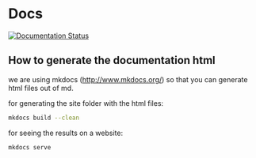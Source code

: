 # Docs

[![Documentation Status](https://readthedocs.org/projects/nubomedia-developer-guidelines/badge/?version=latest)](http://nubomedia-developer-guidelines.readthedocs.org/en/latest/?badge=latest)

## How to generate the documentation html

we are using mkdocs (http://www.mkdocs.org/) so that you can generate html files out of md. 

for generating the site folder with the html files: 
```bash
mkdocs build --clean
```

for seeing the results on a website:

```bash
mkdocs serve
```
